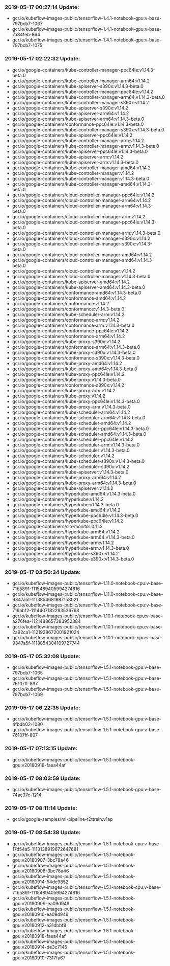 ### 2019-05-17 00:27:14 Update:

- gcr.io/kubeflow-images-public/tensorflow-1.4.1-notebook-gpu:v-base-797bcb7-1067
- gcr.io/kubeflow-images-public/tensorflow-1.4.1-notebook-gpu:v-base-7a84feb-864
- gcr.io/kubeflow-images-public/tensorflow-1.4.1-notebook-gpu:v-base-797bcb7-1075
### 2019-05-17 02:22:32 Update:

- gcr.io/google-containers/kube-controller-manager-ppc64le:v1.14.3-beta.0
- gcr.io/google-containers/kube-controller-manager-arm64:v1.14.2
- gcr.io/google-containers/kube-apiserver-s390x:v1.14.3-beta.0
- gcr.io/google-containers/kube-controller-manager-ppc64le:v1.14.2
- gcr.io/google-containers/kube-controller-manager-arm64:v1.14.3-beta.0
- gcr.io/google-containers/kube-controller-manager-s390x:v1.14.2
- gcr.io/google-containers/kube-apiserver-s390x:v1.14.2
- gcr.io/google-containers/kube-apiserver-arm64:v1.14.2
- gcr.io/google-containers/kube-apiserver-arm64:v1.14.3-beta.0
- gcr.io/google-containers/conformance-ppc64le:v1.14.3-beta.0
- gcr.io/google-containers/kube-controller-manager-s390x:v1.14.3-beta.0
- gcr.io/google-containers/kube-apiserver-ppc64le:v1.14.2
- gcr.io/google-containers/kube-controller-manager-arm:v1.14.2
- gcr.io/google-containers/kube-controller-manager-arm:v1.14.3-beta.0
- gcr.io/google-containers/kube-apiserver-ppc64le:v1.14.3-beta.0
- gcr.io/google-containers/kube-apiserver-arm:v1.14.2
- gcr.io/google-containers/kube-apiserver-arm:v1.14.3-beta.0
- gcr.io/google-containers/kube-controller-manager-amd64:v1.14.2
- gcr.io/google-containers/kube-controller-manager:v1.14.2
- gcr.io/google-containers/kube-controller-manager:v1.14.3-beta.0
- gcr.io/google-containers/kube-controller-manager-amd64:v1.14.3-beta.0
- gcr.io/google-containers/cloud-controller-manager-ppc64le:v1.14.2
- gcr.io/google-containers/cloud-controller-manager-arm64:v1.14.2
- gcr.io/google-containers/cloud-controller-manager-arm64:v1.14.3-beta.0
- gcr.io/google-containers/cloud-controller-manager-arm:v1.14.2
- gcr.io/google-containers/cloud-controller-manager-ppc64le:v1.14.3-beta.0
- gcr.io/google-containers/cloud-controller-manager-arm:v1.14.3-beta.0
- gcr.io/google-containers/cloud-controller-manager-s390x:v1.14.2
- gcr.io/google-containers/cloud-controller-manager-s390x:v1.14.3-beta.0
- gcr.io/google-containers/cloud-controller-manager-amd64:v1.14.2
- gcr.io/google-containers/cloud-controller-manager-amd64:v1.14.3-beta.0
- gcr.io/google-containers/cloud-controller-manager:v1.14.2
- gcr.io/google-containers/cloud-controller-manager:v1.14.3-beta.0
- gcr.io/google-containers/kube-apiserver-amd64:v1.14.2
- gcr.io/google-containers/kube-apiserver-amd64:v1.14.3-beta.0
- gcr.io/google-containers/conformance-amd64:v1.14.3-beta.0
- gcr.io/google-containers/conformance-amd64:v1.14.2
- gcr.io/google-containers/conformance:v1.14.2
- gcr.io/google-containers/conformance:v1.14.3-beta.0
- gcr.io/google-containers/kube-scheduler-arm:v1.14.2
- gcr.io/google-containers/conformance-arm:v1.14.2
- gcr.io/google-containers/conformance-arm:v1.14.3-beta.0
- gcr.io/google-containers/conformance-ppc64le:v1.14.2
- gcr.io/google-containers/conformance-arm64:v1.14.2
- gcr.io/google-containers/kube-proxy-s390x:v1.14.2
- gcr.io/google-containers/conformance-arm64:v1.14.3-beta.0
- gcr.io/google-containers/kube-proxy-s390x:v1.14.3-beta.0
- gcr.io/google-containers/conformance-s390x:v1.14.3-beta.0
- gcr.io/google-containers/kube-proxy-amd64:v1.14.2
- gcr.io/google-containers/kube-proxy-amd64:v1.14.3-beta.0
- gcr.io/google-containers/kube-proxy-ppc64le:v1.14.2
- gcr.io/google-containers/kube-proxy:v1.14.3-beta.0
- gcr.io/google-containers/conformance-s390x:v1.14.2
- gcr.io/google-containers/kube-proxy-arm:v1.14.2
- gcr.io/google-containers/kube-proxy:v1.14.2
- gcr.io/google-containers/kube-proxy-ppc64le:v1.14.3-beta.0
- gcr.io/google-containers/kube-proxy-arm:v1.14.3-beta.0
- gcr.io/google-containers/kube-scheduler-arm64:v1.14.2
- gcr.io/google-containers/kube-scheduler-arm64:v1.14.3-beta.0
- gcr.io/google-containers/kube-scheduler-amd64:v1.14.2
- gcr.io/google-containers/kube-scheduler-ppc64le:v1.14.3-beta.0
- gcr.io/google-containers/kube-scheduler-amd64:v1.14.3-beta.0
- gcr.io/google-containers/kube-scheduler-ppc64le:v1.14.2
- gcr.io/google-containers/kube-scheduler-arm:v1.14.3-beta.0
- gcr.io/google-containers/kube-scheduler:v1.14.3-beta.0
- gcr.io/google-containers/kube-scheduler:v1.14.2
- gcr.io/google-containers/kube-scheduler-s390x:v1.14.3-beta.0
- gcr.io/google-containers/kube-scheduler-s390x:v1.14.2
- gcr.io/google-containers/kube-apiserver:v1.14.3-beta.0
- gcr.io/google-containers/kube-proxy-arm64:v1.14.2
- gcr.io/google-containers/kube-proxy-arm64:v1.14.3-beta.0
- gcr.io/google-containers/kube-apiserver:v1.14.2
- gcr.io/google-containers/hyperkube-amd64:v1.14.3-beta.0
- gcr.io/google-containers/hyperkube:v1.14.2
- gcr.io/google-containers/hyperkube:v1.14.3-beta.0
- gcr.io/google-containers/hyperkube-amd64:v1.14.2
- gcr.io/google-containers/hyperkube-ppc64le:v1.14.3-beta.0
- gcr.io/google-containers/hyperkube-ppc64le:v1.14.2
- gcr.io/google-containers/slo-monitor:0.11.2
- gcr.io/google-containers/hyperkube-arm64:v1.14.2
- gcr.io/google-containers/hyperkube-arm64:v1.14.3-beta.0
- gcr.io/google-containers/hyperkube-arm:v1.14.2
- gcr.io/google-containers/hyperkube-arm:v1.14.3-beta.0
- gcr.io/google-containers/hyperkube-s390x:v1.14.2
- gcr.io/google-containers/hyperkube-s390x:v1.14.3-beta.0
### 2019-05-17 03:50:34 Update:

- gcr.io/kubeflow-images-public/tensorflow-1.11.0-notebook-cpu:v-base-71b5891-1115489405994274816
- gcr.io/kubeflow-images-public/tensorflow-1.11.0-notebook-cpu:v-base-9347a5f-1113854681987158021
- gcr.io/kubeflow-images-public/tensorflow-1.11.0-notebook-cpu:v-base-719abf2-1114407182293536768
- gcr.io/kubeflow-images-public/tensorflow-1.10.1-notebook-cpu:v-base-a276fea-1121488657383952384
- gcr.io/kubeflow-images-public/tensorflow-1.10.1-notebook-cpu:v-base-2a92ca1-1121928672001921024
- gcr.io/kubeflow-images-public/tensorflow-1.10.1-notebook-cpu:v-base-9347a5f-1113854304109727744
### 2019-05-17 05:32:08 Update:

- gcr.io/kubeflow-images-public/tensorflow-1.5.1-notebook-gpu:v-base-797bcb7-1065
- gcr.io/kubeflow-images-public/tensorflow-1.5.1-notebook-gpu:v-base-76107ff-897
- gcr.io/kubeflow-images-public/tensorflow-1.5.1-notebook-gpu:v-base-797bcb7-1069
### 2019-05-17 06:22:35 Update:

- gcr.io/kubeflow-images-public/tensorflow-1.5.1-notebook-gpu:v-base-4fbdb02-1080
- gcr.io/kubeflow-images-public/tensorflow-1.5.1-notebook-gpu:v-base-76107ff-897
### 2019-05-17 07:13:15 Update:

- gcr.io/kubeflow-images-public/tensorflow-1.5.1-notebook-gpu:v20180918-faea44af
### 2019-05-17 08:03:59 Update:

- gcr.io/kubeflow-images-public/tensorflow-1.5.1-notebook-gpu:v-base-74ac37c-1214
### 2019-05-17 08:11:14 Update:

- gcr.io/google-samples/ml-pipeline-t2ttrain:v1ap
### 2019-05-17 08:54:38 Update:

- gcr.io/kubeflow-images-public/tensorflow-1.5.1-notebook-cpu:v-base-17d54a5-1113138919672647681
- gcr.io/kubeflow-images-public/tensorflow-1.5.1-notebook-gpu:v20180907-3bc78a46
- gcr.io/kubeflow-images-public/tensorflow-1.5.1-notebook-gpu:v20180908-3bc78a46
- gcr.io/kubeflow-images-public/tensorflow-1.5.1-notebook-gpu:v20180914-54dc9852
- gcr.io/kubeflow-images-public/tensorflow-1.5.1-notebook-cpu:v-base-71b5891-1115489405994274816
- gcr.io/kubeflow-images-public/tensorflow-1.5.1-notebook-gpu:v20180909-ea09d949
- gcr.io/kubeflow-images-public/tensorflow-1.5.1-notebook-gpu:v20180910-ea09d949
- gcr.io/kubeflow-images-public/tensorflow-1.5.1-notebook-gpu:v20180912-a31dbbf8
- gcr.io/kubeflow-images-public/tensorflow-1.5.1-notebook-gpu:v20180918-faea44af
- gcr.io/kubeflow-images-public/tensorflow-1.5.1-notebook-gpu:v20180914-de3c7145
- gcr.io/kubeflow-images-public/tensorflow-1.5.1-notebook-gpu:v20180910-7317fa67
